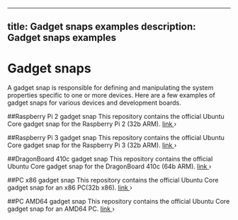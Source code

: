 ----
title: Gadget snaps examples
description: Gadget snaps examples
----

# Gadget snaps

A gadget snap is responsible for defining and manipulating the system properties specific to one or more devices. Here are a few examples of gadget snaps for various devices and development boards.

##Raspberry Pi 2 gadget snap
This repository contains the official Ubuntu Core gadget snap for the Raspberry Pi 2 (32b ARM).
[link ](https://github.com/snapcore/pi2-gadget)&rsaquo;

##Raspberry Pi 3 gadget snap
This repository contains the official Ubuntu Core gadget snap for the Raspberry Pi 3 (32b ARM).
[link ](https://github.com/snapcore/pi3-gadget)&rsaquo;

##DragonBoard 410c gadget snap
This repository contains the official Ubuntu Core gadget snap for the DragonBoard 410c (64b ARM).
[link ](http..)&rsaquo;

##PC x86 gadget snap
This repository contains the official Ubuntu Core gadget snap for an x86 PC(32b x86).
[link ](https://github.com/snapcore/pc-i386-gadget)&rsaquo;

##PC AMD64 gadget snap
This repository contains the official Ubuntu Core gadget snap for an AMD64 PC.
[link ](https://github.com/snapcore/pc-amd64-gadget)&rsaquo;
